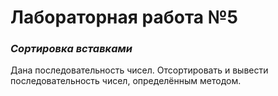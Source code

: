 # Лабораторная работа №5
### _Сортировка вставками_
Дана последовательность чисел. Отсортировать и вывести последовательность чисел, определённым методом.

